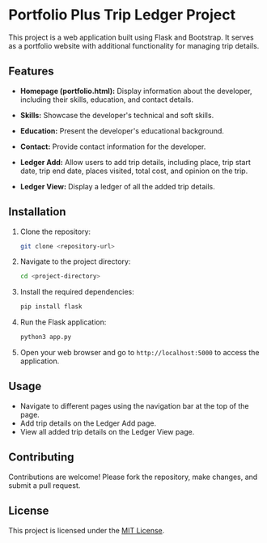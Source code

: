 # Portfolio Plus Trip Ledger Project

This project is a web application built using Flask and Bootstrap. It serves as a portfolio website with additional functionality for managing trip details.

## Features

- **Homepage (portfolio.html):** Display information about the developer, including their skills, education, and contact details.
  
- **Skills:** Showcase the developer's technical and soft skills.

- **Education:** Present the developer's educational background.

- **Contact:** Provide contact information for the developer.

- **Ledger Add:** Allow users to add trip details, including place, trip start date, trip end date, places visited, total cost, and opinion on the trip.

- **Ledger View:** Display a ledger of all the added trip details.

## Installation

1. Clone the repository:
   ```bash
   git clone <repository-url>
   ```

2. Navigate to the project directory:
   ```bash
   cd <project-directory>
   ```

3. Install the required dependencies:
   ```bash
   pip install flask
   ```

4. Run the Flask application:
   ```bash
   python3 app.py
   ```

5. Open your web browser and go to `http://localhost:5000` to access the application.

## Usage

- Navigate to different pages using the navigation bar at the top of the page.
- Add trip details on the Ledger Add page.
- View all added trip details on the Ledger View page.

## Contributing

Contributions are welcome! Please fork the repository, make changes, and submit a pull request.

## License

This project is licensed under the [MIT License](LICENSE).
